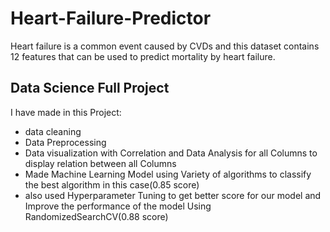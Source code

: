 # Heart-Failure-Predictor
Heart failure is a common event caused by CVDs and this dataset contains 12 features that can be used to predict mortality by heart failure.
## Data Science Full Project 
I have made in this Project:
- data cleaning
- Data Preprocessing
- Data visualization with Correlation and Data Analysis for all Columns to display relation between all Columns
- Made Machine Learning Model using Variety of algorithms to classify the best algorithm in this case(0.85 score)
- also used Hyperparameter Tuning to get better score for our model and Improve the performance of the model Using RandomizedSearchCV(0.88 score)
